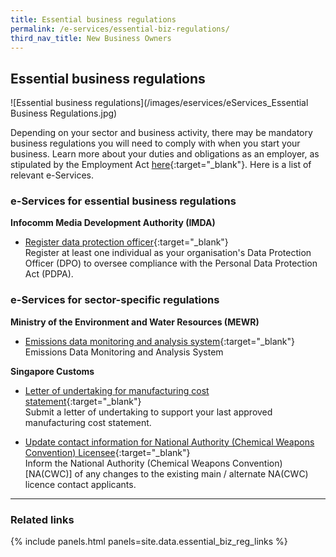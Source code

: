 ```yaml
---
title: Essential business regulations
permalink: /e-services/essential-biz-regulations/
third_nav_title: New Business Owners
---
```


## Essential business regulations

![Essential business regulations](/images/eservices/eServices_Essential Business Regulations.jpg)

Depending on your sector and business activity, there may be mandatory business regulations you will need to comply with when you start your business. Learn more about your duties and obligations as an employer, as stipulated by the Employment Act [here](https://www.mom.gov.sg/employment-practices/employment-act){:target="_blank"}. Here is a list of relevant e-Services.

### e-Services for essential business regulations

**Infocomm Media Development Authority (IMDA)**

- [Register data protection officer](https://www.pdpc.gov.sg/overview-of-pdpa/data-protection/business-owner/data-protection-officers/dpo-registration){:target="_blank"}
  <br>Register at least one individual as your organisation's Data Protection Officer (DPO) to oversee compliance with the Personal Data Protection Act (PDPA).

### e-Services for sector-specific regulations

**Ministry of the Environment and Water Resources (MEWR)**

- [Emissions data monitoring and analysis system](#){:target="_blank"}
  <br>Emissions Data Monitoring and Analysis System

**Singapore Customs**

- [Letter of undertaking for manufacturing cost statement](https://eservices.customs.gov.sg/scripts/customs/LOU_MCS/LOU1_Terms.asp){:target="_blank"}
  <br>Submit a letter of undertaking to support your last approved manufacturing cost statement.

- [Update contact information for National Authority (Chemical Weapons Convention) Licensee](https://form.gov.sg/#!/5f042661fefd4e0011922a7d){:target="_blank"}
  <br>Inform the National Authority (Chemical Weapons Convention) [NA(CWC)] of any changes to the existing main / alternate NA(CWC) licence contact applicants.

---

### Related links

{% include panels.html panels=site.data.essential_biz_reg_links %}
